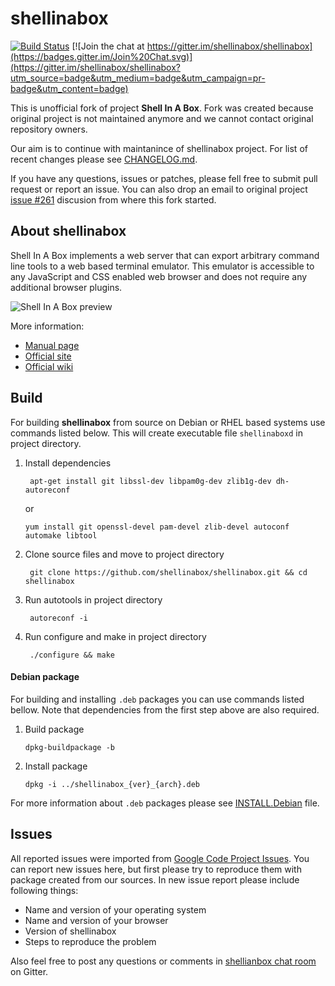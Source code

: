 
shellinabox
===========

[![Build Status](https://drone.io/github.com/shellinabox/shellinabox/status.png)](https://drone.io/github.com/shellinabox/shellinabox/latest)
[![Join the chat at https://gitter.im/shellinabox/shellinabox](https://badges.gitter.im/Join%20Chat.svg)](https://gitter.im/shellinabox/shellinabox?utm_source=badge&utm_medium=badge&utm_campaign=pr-badge&utm_content=badge)


This is unofficial fork of project **Shell In A Box**. Fork was created because
original project is not maintained anymore and we cannot contact original
repository owners.

Our aim is to continue with maintanince of shellinabox project. For list of
recent changes please see [CHANGELOG.md](/CHANGELOG.md).

If you have any questions, issues or patches, please fell free to submit pull
request or report an issue. You can also drop an email to original project
[issue #261](https://code.google.com/p/shellinabox/issues/detail?id=261) discusion
from where this fork started.


About shellinabox
-----------------

Shell In A Box implements a web server that can export arbitrary command line
tools to a web based terminal emulator. This emulator is accessible to any
JavaScript and CSS enabled web browser and does not require any additional
browser plugins.

![Shell In A Box preview](/misc/preview.png?raw=true)

More information:

* [Manual page](https://github.com/shellinabox/shellinabox/wiki/shellinaboxd_man)
* [Official site](https://code.google.com/p/shellinabox)
* [Official wiki](https://code.google.com/p/shellinabox/wiki/shellinaboxd_man)


Build
-----------------

For building **shellinabox** from source on Debian or RHEL based systems use commands
listed below. This will create executable file `shellinaboxd` in project directory.

1. Install dependencies

   ```
    apt-get install git libssl-dev libpam0g-dev zlib1g-dev dh-autoreconf
   ```
   
   or
   
   ```
   yum install git openssl-devel pam-devel zlib-devel autoconf automake libtool
   ```

2. Clone source files and move to project directory

   ```
    git clone https://github.com/shellinabox/shellinabox.git && cd shellinabox
   ```

3. Run autotools in project directory

   ```
    autoreconf -i
   ```

4. Run configure and make in project directory

   ```
    ./configure && make
   ```

#### Debian package

For building and installing `.deb` packages you can use commands listed bellow.
Note that dependencies from the first step above are also required.

1. Build package

    ```
    dpkg-buildpackage -b
    ```

2. Install package

    ```
    dpkg -i ../shellinabox_{ver}_{arch}.deb
    ```

For more information about `.deb` packages please see [INSTALL.Debian](/INSTALL.Debian) file.

Issues
-----------------

All reported issues were imported from [Google Code Project Issues](https://code.google.com/p/shellinabox/issues/list).
You can report new issues here, but first please try to reproduce them with package
created from our sources. In new issue report please include following things:

* Name and version of your operating system
* Name and version of your browser
* Version of shellinabox
* Steps to reproduce the problem

Also feel free to post any questions or comments in [shellianbox chat room](https://gitter.im/shellinabox/shellinabox)
on Gitter.
